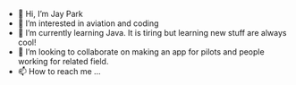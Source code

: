 - 👋 Hi, I’m Jay Park
- 👀 I’m interested in aviation and coding
- 🌱 I’m currently learning Java. It is tiring but learning new stuff are always cool!
- 💞️ I’m looking to collaborate on making an app for pilots and people working for related field.
- 📫 How to reach me ...

<!---
pArkjAY-26/pArkjAY-26 is a ✨ special ✨ repository because its `README.md` (this file) appears on your GitHub profile.
You can click the Preview link to take a look at your changes.
--->
